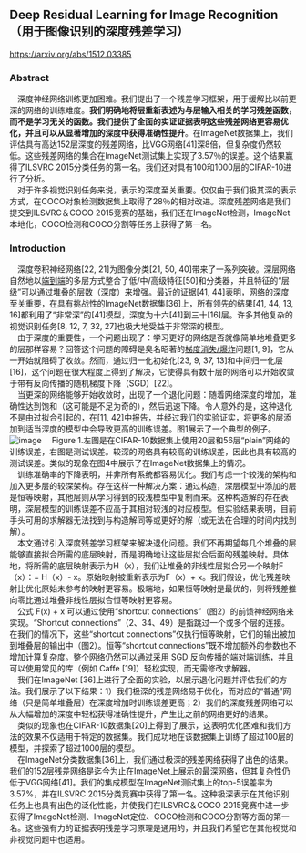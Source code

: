## Deep Residual Learning for Image Recognition（用于图像识别的深度残差学习）
https://arxiv.org/abs/1512.03385

### Abstract
&emsp;深度神经网络训练更加困难。我们提出了一个残差学习框架，用于缓解比以前更深的网络的训练难度。**我们明确地将层重新表述为与层输入相关的学习残差函数，而不是学习无关的函数。我们提供了全面的实证证据表明这些残差网络更容易优化，并且可以从显著增加的深度中获得准确性提升**。在ImageNet数据集上，我们评估具有高达152层深度的残差网络，比VGG网络[41]深8倍，但复杂度仍然较低。这些残差网络的集合在ImageNet测试集上实现了3.57％的误差。这个结果赢得了ILSVRC 2015分类任务的第一名。我们还对具有100和1000层的CIFAR-10进行了分析。  
&emsp;对于许多视觉识别任务来说，表示的深度至关重要。仅仅由于我们极其深的表示方式，在COCO对象检测数据集上取得了28％的相对改进。深度残差网络是我们提交到ILSVRC＆COCO 2015竞赛的基础，我们还在ImageNet检测，ImageNet本地化，COCO检测和COCO分割等任务上获得了第一名。  

### Introduction
&emsp;深度卷积神经网络[22, 21]为图像分类[21, 50, 40]带来了一系列突破。深层网络自然地以[端到端](https://github.com/CloseYYLab/YiliYili/blob/main/%E9%80%9A%E7%94%A8%E7%9F%A5%E8%AF%86%E7%82%B9.md#%E7%AB%AF%E5%88%B0%E7%AB%AF)的多层方式整合了低/中/高级特征[50]和分类器，并且特征的“层级”可以通过堆叠的层数（深度）来增强。最近的证据[41, 44]表明，网络的深度至关重要，在具有挑战性的ImageNet数据集[36]上，所有领先的结果[41, 44, 13, 16]都利用了“非常深”的[41]模型，深度为十六[41]到三十[16]层。许多其他复杂的视觉识别任务[8, 12, 7, 32, 27]也极大地受益于非常深的模型。  
&emsp;由于深度的重要性，一个问题出现了：学习更好的网络是否就像简单地堆叠更多的层那样容易？回答这个问题的障碍是臭名昭著的[梯度消失/爆炸](https://github.com/CloseYYLab/YiliYili/blob/main/%E9%80%9A%E7%94%A8%E7%9F%A5%E8%AF%86%E7%82%B9.md#%E6%A2%AF%E5%BA%A6%E6%B6%88%E5%A4%B1%E6%A2%AF%E5%BA%A6%E7%88%86%E7%82%B8)问题[1, 9]，它从一开始就阻碍了收敛。然而，通过归一化初始化[23, 9, 37, 13]和中间归一化层[16]，这个问题在很大程度上得到了解决，它使得具有数十层的网络可以开始收敛于带有反向传播的随机梯度下降（SGD）[22]。  
&emsp;当更深的网络能够开始收敛时，出现了一个退化问题：随着网络深度的增加，准确性达到饱和（这可能是不足为奇的），然后迅速下降。令人意外的是，这种退化不是由过拟合引起的，在[11, 42]中报告，并经过我们的实验证实，将更多的层添加到适当深度的模型中会导致更高的训练误差。图1展示了一个典型的例子。  
![image](https://github.com/CloseYYLab/YiliYili/assets/56760687/66a27cdc-4a94-4eea-9e6b-4492e5312e6d)
&emsp;Figure 1.左图是在CIFAR-10数据集上使用20层和56层“plain”网络的训练误差，右图是测试误差。较深的网络具有较高的训练误差，因此也具有较高的测试误差。类似的现象在图4中展示了在ImageNet数据集上的情况。  
&emsp;训练准确率的下降表明，并非所有系统都容易优化。我们考虑一个较浅的架构和加入更多层的较深架构。存在这样一种解决方案：通过构造，深层模型中添加的层是恒等映射，其他层则从学习得到的较浅模型中复制而来。这种构造解的存在表明，深层模型的训练误差不应高于其相对较浅的对应模型。但实验结果表明，目前手头可用的求解器无法找到与构造解同等或更好的解（或无法在合理的时间内找到解）。  
&emsp;本文通过引入深度残差学习框架来解决退化问题。我们不再期望每几个堆叠的层能够直接拟合所需的底层映射，而是明确地让这些层拟合后面的残差映射。具体地，将所需的底层映射表示为H（x），我们让堆叠的非线性层拟合另一个映射F（x）：= H（x）- x。原始映射被重新表示为F（x）+ x。我们假设，优化残差映射比优化原始未参考的映射更容易。极端地，如果恒等映射是最优的，则将残差推向零比通过堆叠非线性层拟合恒等映射更容易。  
&emsp;公式 F(x) + x 可以通过使用“shortcut connections”（图2）的前馈神经网络来实现。“Shortcut connections”（2、34、49）是指跳过一个或多个层的连接。在我们的情况下，这些“shortcut connections”仅执行恒等映射，它们的输出被加到堆叠层的输出中（图2）。恒等“shortcut connections”既不增加额外的参数也不增加计算复杂度。整个网络仍然可以通过采用 SGD 反向传播的端对端训练，并且可以使用常见的库（例如 Caffe [19]）轻松实现，而无需修改求解器。  
&emsp;我们在ImageNet [36]上进行了全面的实验，以展示退化问题并评估我们的方法。我们展示了以下结果：1）我们极深的残差网络易于优化，而对应的“普通”网络（只是简单堆叠层）在深度增加时训练误差更高；2）我们的深度残差网络可以从大幅增加的深度中轻松获得准确性提升，产生比之前的网络更好的结果。  
&emsp;类似的现象也在CIFAR-10数据集[20]上得到了展示，这表明优化困难和我们方法的效果不仅适用于特定的数据集。我们成功地在该数据集上训练了超过100层的模型，并探索了超过1000层的模型。  
&emsp;在ImageNet分类数据集[36]上，我们通过极深的残差网络获得了出色的结果。我们的152层残差网络是迄今为止在ImageNet上展示的最深网络，但其复杂性仍低于VGG网络[41]。我们的集成模型在ImageNet测试集上的top-5误差率为3.57%，并在ILSVRC 2015分类竞赛中获得了第一名。这种极深表示在其他识别任务上也具有出色的泛化性能，并使我们在ILSVRC＆COCO 2015竞赛中进一步获得了ImageNet检测、ImageNet定位、COCO检测和COCO分割等方面的第一名。这些强有力的证据表明残差学习原理是通用的，并且我们希望它在其他视觉和非视觉问题中也适用。  
